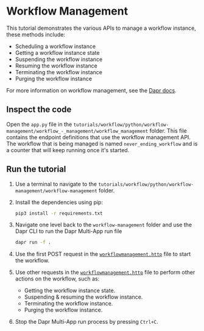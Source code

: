 # Workflow Management

This tutorial demonstrates the various APIs to manage a workflow instance, these methods include:

- Scheduling a workflow instance
- Getting a workflow instance state
- Suspending the workflow instance
- Resuming the workflow instance
- Terminating the workflow instance
- Purging the workflow instance

For more information on workflow management, see the [Dapr docs](https://docs.dapr.io/developing-applications/building-blocks/workflow/howto-manage-workflow/).

## Inspect the code

Open the `app.py` file in the `tutorials/workflow/python/workflow-management/workflow_-_management/workflow_management` folder. This file contains the endpoint definitions that use the workflow management API. The workflow that is being managed is named `never_ending_workflow` and is a counter that will keep running once it's started.

## Run the tutorial

1. Use a terminal to navigate to the `tutorials/workflow/python/workflow-management/workflow-management` folder.
2. Install the dependencies using pip:

    ```bash
    pip3 install -r requirements.txt
    ```

3. Navigate one level back to the `workflow-management` folder and use the Dapr CLI to run the Dapr Multi-App run file

    <!-- STEP
    name: Run multi app run template
    expected_stdout_lines:
    - 'Started Dapr with app id "neverendingworkflow"'
    expected_stderr_lines:
    working_dir: .
    output_match_mode: substring
    background: true
    sleep: 15
    timeout_seconds: 30
    -->
    ```bash
    dapr run -f .
    ```
    <!-- END_STEP -->

4. Use the first POST request in the [`workflowmanagement.http`](./workflowmanagement.http) file to start the workflow.
5. Use other requests in the [`workflowmanagement.http`](./workflowmanagement.http) file to perform other actions on the workflow, such as:
   - Getting the workflow instance state.
   - Suspending & resuming the workflow instance.
   - Terminating the workflow instance.
   - Purging the workflow instance.
6. Stop the Dapr Multi-App run process by pressing `Ctrl+C`.
